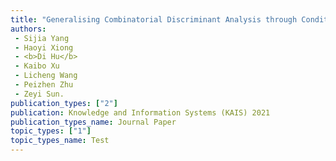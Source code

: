 ```yaml
---  
title: "Generalising Combinatorial Discriminant Analysis through Conditioning Truncated Rayleigh Flow"  
authors:  
 - Sijia Yang  
 - Haoyi Xiong  
 - <b>Di Hu</b>  
 - Kaibo Xu  
 - Licheng Wang  
 - Peizhen Zhu  
 - Zeyi Sun.  
publication_types: ["2"]  
publication: Knowledge and Information Systems (KAIS) 2021  
publication_types_name: Journal Paper  
topic_types: ["1"]
topic_types_name: Test
---  
```


